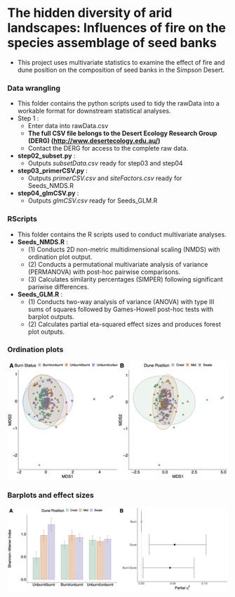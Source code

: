 # The hidden diversity of arid landscapes: Influences of fire on the species assemblage of seed banks
* This project uses multivariate statistics to examine the effect of fire and dune position on the composition of seed banks in the Simpson Desert.

### Data wrangling
* This folder contains the python scripts used to tidy the rawData into a workable format for downstream statistical analyses.
* Step 1 :
    * Enter data into rawData.csv
    * **The full CSV file belongs to the Desert Ecology Research Group (DERG) (http://www.desertecology.edu.au/)**
    * Contact the DERG for access to the complete raw data. 
* **step02_subset.py** :
    * Outputs *subsetData.csv* ready for step03 and step04
* **step03_primerCSV.py** :
    * Outputs *primerCSV.csv* and *siteFactors.csv* ready for Seeds_NMDS.R
* **step04_glmCSV.py** :
    * Outputs *glmCSV.csv* ready for Seeds_GLM.R

### RScripts
* This folder contains the R scripts used to conduct multivariate analyses.
* **Seeds_NMDS.R** :
    * (1) Conducts 2D non-metric multidimensional scaling (NMDS) with ordination plot output.
    * (2) Conducts a permutational multivariate analysis of variance (PERMANOVA) with post-hoc pairwise comparisons.
    * (3) Calculates similarity percentages (SIMPER) following significant pariwise differences.
* **Seeds_GLM.R** :
    * (1) Conducts two-way analysis of variance (ANOVA) with type III sums of squares followed by Games-Howell post-hoc tests with barplot outputs.
    * (2) Calculates partial eta-squared effect sizes and produces forest plot outputs. 

### Ordination plots
![NMDS](/ROutputs/NMDS_concEllipse.png)

### Barplots and effect sizes
![Bar](/ROutputs/SWI_both.png)
